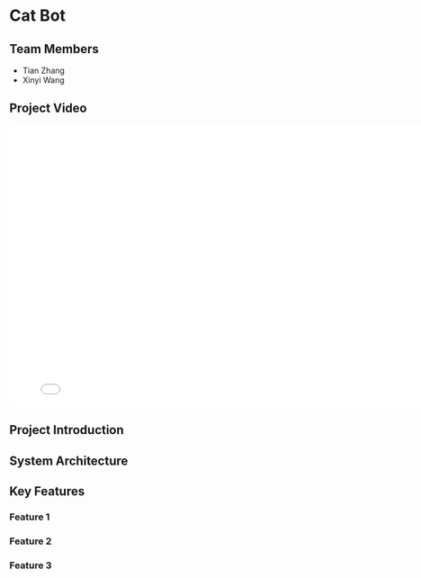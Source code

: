 # Cat Bot

## Team Members
- Tian Zhang
- Xinyi Wang

## Project Video
<div align="center">
  <iframe width="800" height="500" src="./images/test_video.mp4" frameborder="0" allowfullscreen></iframe>
</div>


## Project Introduction


## System Architecture


## Key Features
### Feature 1


### Feature 2


### Feature 3



